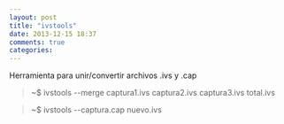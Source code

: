 ```yaml
---
layout: post
title: "ivstools"
date: 2013-12-15 18:37
comments: true
categories: 
---
```

Herramienta para unir/convertir archivos .ivs y .cap

>~$ ivstools --merge captura1.ivs captura2.ivs captura3.ivs total.ivs

>~$ ivstools --captura.cap nuevo.ivs

